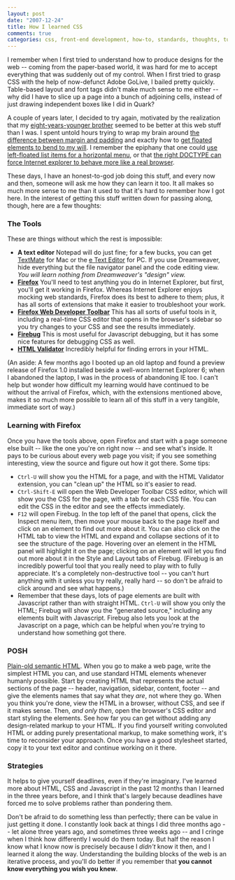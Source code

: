 ```yaml
---
layout: post
date: "2007-12-24"
title: How I learned CSS
comments: true
categories: css, front-end development, how-to, standards, thoughts, tutorial
---
```


I remember when I first tried to understand how to produce designs for the web -- coming from the paper-based world, it was hard for me to accept everything that was suddenly out of my control. When I first tried to grasp CSS with the help of now-defunct Adobe GoLive, I bailed pretty quickly. Table-based layout and font tags didn't make much sense to me either -- why did I have to slice up a page into a bunch of adjoining cells, instead of just drawing independent boxes like I did in Quark?

A couple of years later, I decided to try again, motivated by the realization that my <a href="http://gmurphey.com/">eight-years-younger brother</a> seemed to be better at this web stuff than I was. I spent untold hours trying to wrap my brain around <a href="http://www.sustainablewebdesign.com/resources/601/">the difference between margin and padding</a> and exactly how to <a href="http://css.maxdesign.com.au/floatutorial/">get floated elements to bend to my will</a>. I remember the epiphany that one could <a href="http://www.sovavsiti.cz/css/horizontal_menu.html">use left-floated list items for a horizontal menu</a>, or that <a href="http://www.netmechanic.com/news/vol4/html_no22.htm">the right DOCTYPE can force Internet explorer to behave more like a real browser</a>.

These days, I have an honest-to-god job doing this stuff, and every now and then, someone will ask me how they can learn it too. It all makes so much more sense to me than it used to that it's hard to remember how I got here. In the interest of getting this stuff written down for passing along, though, here are a few thoughts:

<h3>The Tools</h3>
These are things without which the rest is impossible:
<ul>
<li>
<strong>A text editor</strong> Notepad will do just fine; for a few bucks, you can get <a href="http://macromates.com/">TextMate</a> for Mac or the <a href="http://www.e-texteditor.com/">e Text Editor</a> for PC. If you use Dreamweaver, hide everything but the file navigator panel and the code editing view. <em>You will learn nothing from Dreamweaver's "design" view.</em>
</li>
<li>
<strong><a href="http://www.mozilla.com/en-US/firefox/">Firefox</a></strong> You'll need to test anything you do in Internet Explorer, but first, you'll get it working in Firefox. Whereas Internet Explorer enjoys mocking web standards, Firefox does its best to adhere to them; plus, it has all sorts of extensions that make it easier to troubleshoot your work.</li>
<li>
<strong><a href="https://addons.mozilla.org/en-US/firefox/addon/60">Firefox Web Developer Toolbar</a></strong> This has all sorts of useful tools in it, including a real-time CSS editor that opens in the browser's sidebar so you try changes to your CSS and see the results immediately.</li>
<li>
<strong><a href="https://addons.mozilla.org/en-US/firefox/addon/1843">Firebug</a></strong> This is most useful for Javascript debugging, but it has some nice features for debugging CSS as well.</li>
<li>
<strong><a href="http://users.skynet.be/mgueury/mozilla/">HTML Validator</a></strong> Incredibly helpful for finding errors in your HTML.</li>
</ul>

(An aside: A few months ago I booted up an old laptop and found a preview release of Firefox 1.0 installed beside a well-worn Internet Explorer 6; when I abandoned the laptop, I was in the process of abandoning IE too. I can't help but wonder how difficult my learning would have continued to be without the arrival of Firefox, which, with the extensions mentioned above, makes it so much more possible to learn all of this stuff in a very tangible, immediate sort of way.)

<h3>Learning with Firefox</h3>
Once you have the tools above, open Firefox and start with a page someone else built -- like the one you're on right now -- and see what's inside. It pays to be curious about every web page you visit; if you see something interesting, view the source and figure out how it got there. Some tips:

<ul>
<li>
<code>Ctrl-U</code> will show you the HTML for a page, and with the HTML Validator extension, you can "clean up" the HTML so it's easier to read.</li>
<li>
<code>Ctrl-Shift-E</code> will open the Web Developer Toolbar CSS editor, which will show you the CSS for the page, with a tab for each CSS file. You can edit the CSS in the editor and see the effects immediately.</li>
<li>
<code>F12</code> will open Firebug. In the top left of the panel that opens, click the Inspect menu item, then move your mouse back to the page itself and click on an element to find out more about it. You can also click on the HTML tab to view the HTML and expand and collapse sections of it to see the structure of the page. Hovering over an element in the HTML panel will highlight it on the page; clicking on an element will let you find out more about it in the Style and Layout tabs of Firebug. (Firebug is an incredibly powerful tool that you really need to play with to fully appreciate. It's a completely non-destructive tool -- you can't hurt anything with it unless you try really, really hard -- so don't be afraid to click around and see what happens.)</li>
<li>Remember that these days, lots of page elements are built with Javascript rather than with straight HTML. <code>Ctrl-U</code> will show you only the HTML; Firebug will show you the "generated source," including any elements built with Javascript. Firebug also lets you look at the Javascript on a page, which can be helpful when you're trying to understand how something got there.
</li>
</ul>

<h3>POSH</h3>
<a href="http://www.456bereastreet.com/archive/200711/posh_plain_old_semantic_html/">Plain-old semantic HTML</a>. When you go to make a web page, write the simplest HTML you can, and use standard HTML elements whenever humanly possible. Start by creating HTML that represents the actual sections of the page -- header, navigation, sidebar, content, footer -- and give the elements names that say what they <em>are</em>, not where they go. When you think you're done, view the HTML in a browser, without CSS, and see if it makes sense. Then, <em>and only then</em>, open the browser's CSS editor and start styling the elements. See how far you can get without adding any design-related markup to your HTML. If you find yourself writing convoluted HTML or adding purely presentational markup, to make something work, it's time to reconsider your approach. Once you have a good stylesheet started, copy it to your text editor and continue working on it there.

<h3>Strategies</h3>
It helps to give yourself deadlines, even if they're imaginary. I've learned more about HTML, CSS and Javascript in the past 12 months than I learned in the three years before, and I think that's largely because deadlines have forced me to solve problems rather than pondering them.

Don't be afraid to do something less than perfectly; there can be value in just getting it done. I constantly look back at things I did three months ago -- let alone three years ago, and sometimes three weeks ago -- and I cringe when I think how differently I would do them today. But half the reason I know what I know now is precisely because I <em>didn't</em> know it then, and I learned it along the way. Understanding the building blocks of the web is an iterative process, and you'll do better if you remember that <strong>you cannot know everything you wish you knew</strong>.

